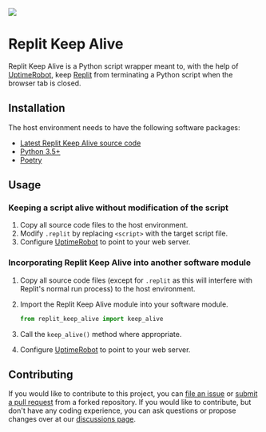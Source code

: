 [![](https://img.shields.io/github/v/release/erickyeagle/replit-keep-alive)](https://github.com/erickyeagle/replit-keep-alive/releases)

# Replit Keep Alive
Replit Keep Alive is a Python script wrapper meant to, with the help of [UptimeRobot](https://uptimerobot.com), keep [Replit](https://replit.com) from terminating a Python script when the browser tab is closed.

## Installation
The host environment needs to have the following software packages:

* [Latest Replit Keep Alive source code](https://github.com/erickyeagle/replit-keep-alive/releases)
* [Python 3.5+](https://www.python.org/downloads)
* [Poetry](https://python-poetry.org)

## Usage
### Keeping a script alive without modification of the script
1. Copy all source code files to the host environment.
2. Modify `.replit` by replacing `<script>` with the target script file.
3. Configure [UptimeRobot](https://uptimerobot.com) to point to your web server.

### Incorporating Replit Keep Alive into another software module
1. Copy all source code files (except for `.replit` as this will interfere with Replit's normal run process) to the host environment.
2. Import the Replit Keep Alive module into your software module.

    ```python
    from replit_keep_alive import keep_alive
    ```
3. Call the `keep_alive()` method where appropriate.
4. Configure [UptimeRobot](https://uptimerobot.com) to point to your web server.

## Contributing
If you would like to contribute to this project, you can [file an issue](https://github.com/erickyeagle/replit-keep-alive/issues/new) or [submit a pull request](https://github.com/erickyeagle/replit-keep-alive/compare) from a forked repository. If you would like to contribute, but don't have any coding experience, you can ask questions or propose changes over at our [discussions page](https://github.com/erickyeagle/replit-keep-alive/discussions).